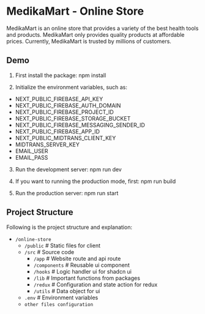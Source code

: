 # MedikaMart - Online Store

MedikaMart is an online store that provides a variety of the best health tools and products. MedikaMart only provides quality products at affordable prices. Currently, MedikaMart is trusted by millions of customers.

## Demo

1. First install the package:
   npm install

2. Initialize the environment variables, such as:

- NEXT_PUBLIC_FIREBASE_API_KEY
- NEXT_PUBLIC_FIREBASE_AUTH_DOMAIN
- NEXT_PUBLIC_FIREBASE_PROJECT_ID
- NEXT_PUBLIC_FIREBASE_STORAGE_BUCKET
- NEXT_PUBLIC_FIREBASE_MESSAGING_SENDER_ID
- NEXT_PUBLIC_FIREBASE_APP_ID
- NEXT_PUBLIC_MIDTRANS_CLIENT_KEY
- MIDTRANS_SERVER_KEY
- EMAIL_USER
- EMAIL_PASS

3. Run the development server:
   npm run dev

4. If you want to running the production mode, first:
   npm run build

5. Run the production server:
   npm run start

## Project Structure

Following is the project structure and explanation:

- `/online-store`
  - `/public` # Static files for client
  - `/src` # Source code
    - `/app` # Website route and api route
    - `/components` # Reusable ui component
    - `/hooks` # Logic handler ui for shadcn ui
    - `/lib` # Important functions from packages
    - `/redux` # Configuration and state action for redux
    - `/utils` # Data object for ui
  - `.env` # Environment variables
  - `other files configuration`
